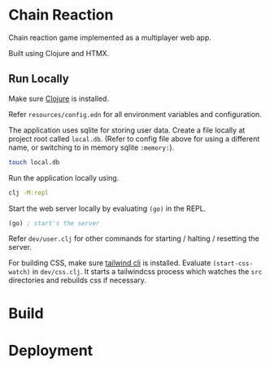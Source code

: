 # Chain Reaction 

Chain reaction game implemented as a multiplayer web app.

Built using Clojure and HTMX.

## Run Locally

Make sure [Clojure](https://clojure.org) is installed.

Refer `resources/config.edn` for all environment variables and configuration.

The application uses sqlite for storing user data. 
Create a file locally at project root called `local.db`. 
(Refer to config file above for using a different name, or switching to in memory sqlite `:memory:`).

``` sh
touch local.db
```

Run the application locally using.

``` sh
clj -M:repl
```

Start the web server locally by evaluating `(go)` in the REPL. 

```clojure
(go) ; start's the server 
```

Refer `dev/user.clj` for other commands for starting / halting / resetting the server.

For building CSS, make sure [tailwind cli](https://tailwindcss.com/docs/installation) is installed.
Evaluate `(start-css-watch)` in `dev/css.clj`.
It starts a tailwindcss process which watches the `src` directories and rebuilds css if necessary.

# Build

# Deployment 

